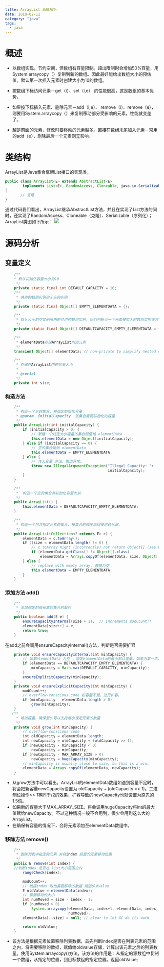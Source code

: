 ```yaml
---
title: ArrayList 源码解析
date: 2018-02-11
category: "java"
tags:
  - java
---
```

# 概述
* 以数组实现。节约空间，但数组有容量限制。超出限制时会增加50%容量，用System.arraycopy（）复制到新的数组。因此最好能给出数组大小的预估值。默认第一次插入元素时创建大小为10的数组。
* 按数组下标访问元素－get（i）、set（i,e） 的性能很高，这是数组的基本优势。

* 如果按下标插入元素、删除元素－add（i,e）、 remove（i）、remove（e），则要用System.arraycopy（）来复制移动部分受影响的元素，性能就变差了。

* 越是前面的元素，修改时要移动的元素越多。直接在数组末尾加入元素－常用的add（e），删除最后一个元素则无影响。

# 类结构
ArrayList是Java集合框架List接口的实现类，
```java
public class ArrayList<E> extends AbstractList<E>
        implements List<E>, RandomAccess, Cloneable, java.io.Serializable
{
       // 省略
}
```

通过代码我们看出，ArrayList继承AbstractList方法，并且在实现了List方法的同时，还实现了RandomAccess、Cloneable（克隆）、Serializable（序列化）；
ArrayList类图如下所示：
![](http://qxu1146470209.my3w.com/wordpress/wp-content/uploads/2018/02/49feecd1bc989fa98b6aad419ea8db21.png)

# 源码分析

## 变量定义
```java
	/**
	* 默认初始化容量大小为10
     */
    private static final int DEFAULT_CAPACITY = 10;
    /**
     * 共用的数组实例用于空的实例
     */
    private static final Object[] EMPTY_ELEMENTDATA = {};

    /**
     * 默认大小的空实例所用的共用的数组实例。我们判断当一个元素被加入时数组实例该怎样扩大
     */
    private static final Object[] DEFAULTCAPACITY_EMPTY_ELEMENTDATA = {};

    /**
     * elementData存储ArrayList内的元素
     */
    transient Object[] elementData; // non-private to simplify nested class access

    /**
     * 存储在ArrayList内的容量大小
     *
     * @serial
     */
    private int size;
```
### 构造方法
```java
	/**
     * 构造一个空的集合，并规定初始化容量
     * @param  initialCapacity  该集合需要初始化的容量
     */
    public ArrayList(int initialCapacity) {
        if (initialCapacity > 0) {
			// 新建一个规定大小容量的集合赋值给 elementData
            this.elementData = new Object[initialCapacity];
        } else if (initialCapacity == 0) {
			// 空的集合赋给 elementData
            this.elementData = EMPTY_ELEMENTDATA;
        } else {
			// 传入变量 非法，抛出异常。
            throw new IllegalArgumentException("Illegal Capacity: "+
                                               initialCapacity);
        }
    }

    /**
     *  构造一个空的集合并初始化容量为10
     */
    public ArrayList() {
        this.elementData = DEFAULTCAPACITY_EMPTY_ELEMENTDATA;
    }

    /**
     * 构造一个包含指定元素的集合，按集合的顺序返回使用迭代器。
     */
    public ArrayList(Collection<? extends E> c) {
        elementData = c.toArray();
        if ((size = elementData.length) != 0) {
            // c.toArray might (incorrectly) not return Object[] (see 6260652)
            if (elementData.getClass() != Object[].class)
                elementData = Arrays.copyOf(elementData, size, Object[].class);
        } else {
            // replace with empty array. 替换为空
            this.elementData = EMPTY_ELEMENTDATA;
        }
    }
```
###  添加方法 add()
```java
	/**
     * 添加规定的根元素到集合的最后
     */
    public boolean add(E e) {
        ensureCapacityInternal(size + 1);  // Increments modCount!!
        elementData[size++] = e;
        return true;
    }
```
在add之前会调用ensureCapacityInternal()方法，判断是否需要扩容
```java
	private void ensureCapacityInternal(int minCapacity) {
		// 如果elementData 为空 ，指定elementData的最小默认容量。如果为第一次添加，默认容量为10
        if (elementData == DEFAULTCAPACITY_EMPTY_ELEMENTDATA) {
            minCapacity = Math.max(DEFAULT_CAPACITY, minCapacity);
        }
        ensureExplicitCapacity(minCapacity);
    }
	private void ensureExplicitCapacity(int minCapacity) {
        modCount++;
        // overflow-conscious code 如容量不足，进行扩容。
        if (minCapacity - elementData.length > 0)
            grow(minCapacity);
    }
   /**
     * 增加容量，确保至少可以支持最小规定元素的数量
     */
    private void grow(int minCapacity) {
        // overflow-conscious code
        int oldCapacity = elementData.length;
        int newCapacity = oldCapacity + (oldCapacity >> 1);
        if (newCapacity - minCapacity < 0)
            newCapacity = minCapacity;
        if (newCapacity - MAX_ARRAY_SIZE > 0)
            newCapacity = hugeCapacity(minCapacity);
        // minCapacity is usually close to size, so this is a win:
        elementData = Arrays.copyOf(elementData, newCapacity);
    }
```
* 从grow方法中可以看出，ArrayList的elementData数组如遇到容量不足时，将会把新容量newCapacity设置为 oldCapacity + (oldCapacity >> 1)。二进制位操作>> 1等同于/2的效果，扩容导致的newCapacity也就设置为原先的1.5倍。
* 如果新的容量大于MAX_ARRAY_SIZE。将会调用hugeCapacity将int的最大值赋给newCapacity。不过这种情况一般不会用到，很少会用到这么大的ArrayList。
* 在确保有容量的情况下，会将元素添加至elementData数组中。

### 移除方法 remove()
```java
	/**
     * 删除列表中指定的元素 并将index 后面的元素移动位置
     */
    public E remove(int index) {
	//判断index 是否在 list大小范围之内
        rangeCheck(index);

        modCount++;
		// 根据index 取出需要移除的数据 赋值oldValue
        E oldValue = elementData(index);
		// 需要移动的大小
        int numMoved = size - index - 1;
        if (numMoved > 0)
            System.arraycopy(elementData, index+1, elementData, index,
                             numMoved);
        elementData[--size] = null; // clear to let GC do its work

        return oldValue;
    }
```
* 该方法是根据元素位置移除列表数据，首先判断index是否在列表元素的范围之内，将需要移除的数据，赋值给oldvalue存储，计算出该元素之后的列表数量，使用System.arraycopy()方法，该方法的作用是：从指定的源数组中复制一个数组，从指定的位置，到目标数组的指定位置。返回oldValue;
